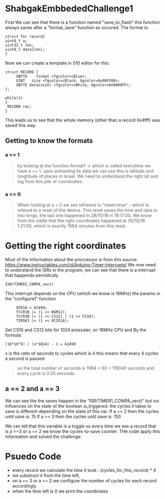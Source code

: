 # ShabgakEmbbededChallenge1

First We can see that there is a function named "save_to_flash" this function 
always saves after a "format_save" function as occured.
The format is:

```
struct for record{
uint8_t a;
uint32_t len;
uint8_t data[len]; 
}
```

Now we can create a template in 010 editor for this:

```
struct RECORD {
     UBYTE    format <fgcolor=cBlue>;
     UINT   size <fgcolor=cBlack, bgcolor=0x00FF00>;
     UBYTE data[size] <fgcolor=cWhite, bgcolor=0x0000FF>;
};

while(1)
{
 RECORD rec;
}
```
This leads us to see that the whole memory (other than a record 0x4fff) was saved this way.

## Getting to know the formats

### a == 1
> by looking at the function format1 -> which is called everytime we have a == 1. upon extracting its data we can see this is latitude and longtitude of places in Israel. We need to understand the right lat and log from this pile of coordinates.
### a == 0
> When looking at a = 0 we see refrence to "reset=true" - which is refered to a reset of the device. This reset saves the time and data in two longs, the last one happened in 28/10/18 in 16:17:00. We know from the riddle that the right coordinates happened at 30/10/18 1:21:00, which is exactly 1984 minutes from this reset.

# Getting the right coordinates
Most of the Information about the proccessor is from this source: https://www.instructables.com/id/Arduino-Timer-Interrupts/
We now need to understand the ISRs in the program, we can see that there is a interrupt that happends periodicaly
```
ISR(TIMER1_COMPA_vect)
```
This interrupt depends on the CPU (which we know is 16MHz) the params in the "configure1" function
```
     OCR1A = 62499;
     TCCR1B |= (1 << WGM12);
     TCCR1B |= (1 << CS12) | (1 << CS10);
     TIMSK1 |= (1 << OCIE1A);
```
Set CS10 and CS12 bits for 1024 prescaler, on 16MHz CPU and 
By the formula: 
```
(16*10^6) / (x*1024) - 1 = 62499
```
x is the ratio of seconds to cycles which is 4
this means that every 4 cycles a second is passed

> so the total number of seconds is 1984 * 60 = 119040 seconds and every cycle is 0.25 seconds.

## a == 2 and a == 3 
We can see the the saves happen in the "ISR(TIMER1_COMPA_vect)" but ios influences on the state of the boolean _is_triggered_.
the cycles it takes to save is different depending on the state of this var.
If a == 2 then the cycles until save is: 15 
If a == 3 then the cycles until save is: 150

We can tell that this variable is a toggle so every time we see a record that is a ==3 or a == 2 we know the cycles-to-save counter.
THe code apply this information and solved the challenge:

# Psuedo Code
- every record we calculate the time it took : (cycles_for_this_record) * 4
- we substruct it from the time left,
- on a == 3 or a == 2 we configure the number of cycles for each record accordingly
- when the time left is 0 we print the coordinates

